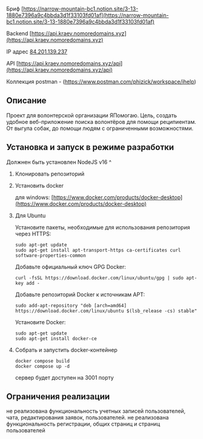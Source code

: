 
Бриф [https://narrow-mountain-bc1.notion.site/3-13-1880e7396a9c4bbda3d1f33103fd01af](https://narrow-mountain-bc1.notion.site/3-13-1880e7396a9c4bbda3d1f33103fd01af)

Backend  [https://api.kraev.nomoredomains.xyz](https://api.kraev.nomoredomains.xyz)

IP адрес [84.201.139.237](84.201.139.237)

API [https://api.kraev.nomoredomains.xyz/api](https://api.kraev.nomoredomains.xyz/api)

Коллекция postman - (https://www.postman.com/phizick/workspace/ihelp)

## Описание
Проект для волонтерской организации ЯПомогаю. Цель, создать удобное веб-приложение поиска волонтёров для помощи реципиентам. От выгула собак, до помощи людям с ограниченными возможностями.


## Установка и запуск в режиме разработки

Должнен быть установлен NodeJS v16 ^

1. Клонировать репозиторий



2. Установить docker

   для windows: [https://www.docker.com/products/docker-desktop](https://www.docker.com/products/docker-desktop)



3. Для Ubuntu

   Установите пакеты, необходимые для использования репозитория через HTTPS:
   ```shell
   sudo apt-get update
   sudo apt-get install apt-transport-https ca-certificates curl software-properties-common
   ```
   Добавьте официальный ключ GPG Docker:
   ```shell
   curl -fsSL https://download.docker.com/linux/ubuntu/gpg | sudo apt-key add -
   ```

   Добавьте репозиторий Docker к источникам APT:
   ```shell
   sudo add-apt-repository "deb [arch=amd64] https://download.docker.com/linux/ubuntu $(lsb_release -cs) stable"
   ```

   Установите Docker:
   ```shell
   sudo apt-get update
   sudo apt-get install docker-ce
   ```


4. Собрать и запустить docker-контейнер

   ```shell
   docker compose build
   docker compose up -d
   ```
   сервер будет доступен на 3001 порту


## Ограничения реализации

не реализована функциональность учетных записей пользователей, чата, редактирования заявок, пользователей.
не реализована функциональность регистрации, общих страниц и страниц пользователей
